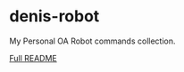 # denis-robot
My Personal OA Robot commands collection.

[Full README](https://github.com/deniskroberts/denis-robot/blob/main/Denis%20Robot.xlsx%20README/Denis%20Robot.xlsx%20README.md)
